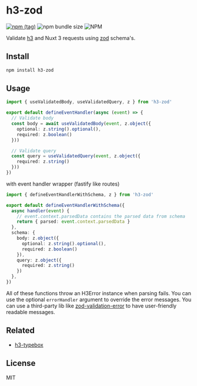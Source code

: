 # h3-zod

[![npm (tag)](https://img.shields.io/npm/v/h3-zod?style=flat&colorA=000000&colorB=000000)](https://www.npmjs.com/package/h3-zod) ![npm bundle size](https://img.shields.io/bundlephobia/minzip/h3-zod?style=flat&colorA=000000&colorB=000000) ![NPM](https://img.shields.io/npm/l/h3-zod?style=flat&colorA=000000&colorB=000000)

Validate [h3](https://github.com/unjs/h3) and Nuxt 3 requests using [zod](https://github.com/colinhacks/zod) schema's.

## Install

```bash
npm install h3-zod
```

## Usage

```ts
import { useValidatedBody, useValidatedQuery, z } from 'h3-zod'

export default defineEventHandler(async (event) => {
  // Validate body
  const body = await useValidatedBody(event, z.object({
    optional: z.string().optional(),
    required: z.boolean()
  }))

  // Validate query
  const query = useValidatedQuery(event, z.object({
    required: z.string()
  }))
})
```

with event handler wrapper (fastify like routes)

```ts
import { defineEventHandlerWithSchema, z } from 'h3-zod'

export default defineEventHandlerWithSchema({
  async handler(event) {
    // event.context.parsedData contains the parsed data from schema
    return { parsed: event.context.parsedData }
  },
  schema: {
    body: z.object({
      optional: z.string().optional(),
      required: z.boolean()
    }),
    query: z.object({
      required: z.string()
    })
  },
})
```

All of these functions throw an H3Error instance when parsing fails. You can use the optional `errorHandler` argument to override the error messages. You can use a third-party lib like [zod-validation-error](https://github.com/causaly/zod-validation-error) to have user-friendly readable messages.

## Related

- [h3-typebox](https://github.com/kevinmarrec/h3-typebox)

## License

MIT
